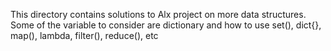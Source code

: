 This directory contains solutions to Alx project on more data structures. Some of the variable to consider are dictionary and how to use set(), dict{}, map(), lambda, filter(), reduce(), etc
